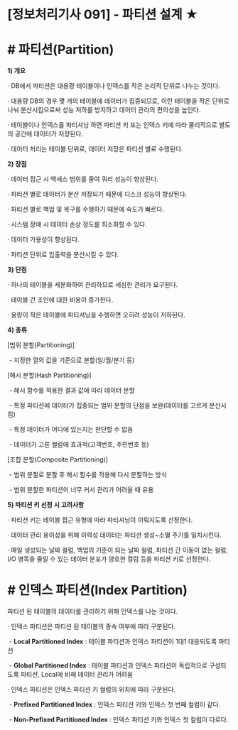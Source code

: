 

# [정보처리기사 091] - 파티션 설계 ★



# **# 파티션(Partition)**

**1) 개요**

· DB에서 파티션은 대용량 테이블이나 인덱스를 작은 논리적 단위로 나누는 것이다.

· 대용량 DB의 경우 몇 개의 테이블에 데이터가 집중되므로, 이런 테이블을 작은 단위로 나눠 분산시킴으로써 성능 저하를 방지하고 데이터 관리의 편의성을 높인다.

· 테이블이나 인덱스를 파티셔닝 하면 파티션 키 또는 인덱스 키에 따라 물리적으로 별도의 공간에 데이터가 저장된다.

· 데이터 처리는 테이블 단위로, 데이터 저장은 파티션 별로 수행된다.



**2) 장점**

· 데이터 접근 시 액세스 범위를 줄여 쿼리 성능이 향상된다.

· 파티션 별로 데이터가 분산 저장되기 때문에 디스크 성능이 향상된다.

· 파티션 별로 백업 및 복구를 수행하기 때문에 속도가 빠르다.

· 시스템 장애 시 데이터 손상 정도를 최소화할 수 있다.

· 데이터 가용성이 향상된다.

· 파티션 단위로 입출력을 분산시킬 수 있다.



**3) 단점**

· 하나의 테이블을 세분화하여 관리하므로 세심한 관리가 요구된다.

· 테이블 간 조인에 대한 비용이 증가한다.

· 용량이 작은 테이블에 파티셔닝을 수행하면 오히려 성능이 저하된다.



**4) 종류**

[범위 분할(Partitioning)]

​    \- 지정한 열의 값을 기준으로 분할(일/월/분기 등)

[해시 분할(Hash Partitioning)]

​    \- 해시 함수를 적용한 결과 값에 따라 데이터 분할

​    \- 특정 파티션에 데이터가 집중되는 범위 분할의 단점을 보완(데이터를 고르게 분산시킴)

​    \- 특정 데이터가 어디에 있는지는 판단할 수 없음

​    \- 데이터가 고른 컬럼에 효과적(고객번호, 주민번호 등)

[조합 분할(Composite Partitioning)]

​    \- 범위 분할로 분할 후 해시 함수를 적용해 다시 분할하는 방식

​    \- 범위 분할한 파티션이 너무 커서 관리가 어려울 때 유용



**5) 파티션 키 선정 시 고려사항**

· 파티션 키는 테이블 접근 유형에 따라 파티셔닝이 이뤄지도록 선정한다.

· 데이터 관리 용이성을 위해 이력성 데이터는 파티션 생성~소멸 주기를 일치시킨다.

· 매일 생성되는 날짜 컬럼, 백업의 기준이 되는 날짜 컬럼, 파티션 간 이동이 없는 컬럼, I/O 병목을 줄일 수 있는 데이터 분포가 양호한 컬럼 등을 파티션 키로 선정한다.



# **# 인덱스 파티션(Index Partition)**

파티션 된 테이블의 데이터를 관리하기 위해 인덱스를 나눈 것이다.



· 인덱스 파티션은 파티션 된 테이블의 종속 여부에 따라 구분된다.

​    \- **Local Partitioned Index** : 테이블 파티션과 인덱스 파티션이 1대1 대응되도록 파티션

​    \- **Global Partitioned Index** : 테이블 파티션과 인덱스 파티션이 독립적으로 구성되도록 파티션, Local에 비해 데이터 관리가 어려움



· 인덱스 파티션은 인덱스 파티션 키 컬럼의 위치에 따라 구분된다.

​    \- **Prefixed Partitioned Index** : 인덱스 파티션 키와 인덱스 첫 번째 컬럼이 같다.

​    \- **Non-Prefixed Partitioned Index** : 인덱스 파티션 키와 인덱스 첫 컬럼이 다르다.